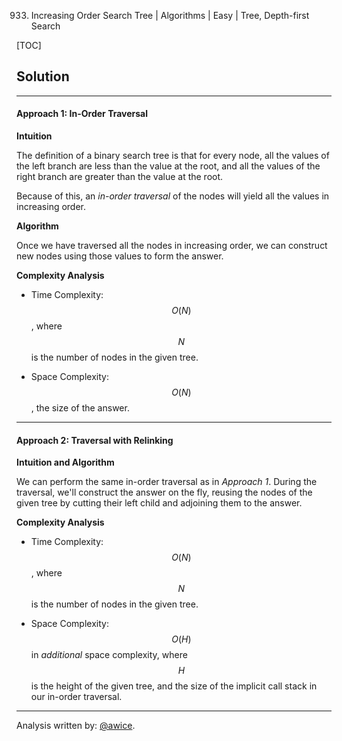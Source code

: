 933. Increasing Order Search Tree | Algorithms | Easy | Tree, Depth-first Search

[TOC]

## Solution
---
#### Approach 1: In-Order Traversal

**Intuition**

The definition of a binary search tree is that for every node, all the values of the left branch are less than the value at the root, and all the values of the right branch are greater than the value at the root.

Because of this, an *in-order traversal* of the nodes will yield all the values in increasing order.

**Algorithm**

Once we have traversed all the nodes in increasing order, we can construct new nodes using those values to form the answer.



**Complexity Analysis**

* Time Complexity:  $$O(N)$$, where $$N$$ is the number of nodes in the given tree.

* Space Complexity:  $$O(N)$$, the size of the answer.




---
#### Approach 2: Traversal with Relinking

**Intuition and Algorithm**

We can perform the same in-order traversal as in *Approach 1*.  During the traversal, we'll construct the answer on the fly, reusing the nodes of the given tree by cutting their left child and adjoining them to the answer.



**Complexity Analysis**

* Time Complexity:  $$O(N)$$, where $$N$$ is the number of nodes in the given tree.

* Space Complexity:  $$O(H)$$ in *additional* space complexity, where $$H$$ is the height of the given tree, and the size of the implicit call stack in our in-order traversal.




---


Analysis written by: [@awice](https://leetcode.com/awice).
